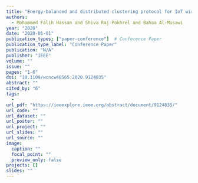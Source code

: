 ```yaml
---
title: "Energy-balanced and distributed clustering protocol for IoT wireless sensors"
authors:
  - Mohammed Falih Hassan and Shiva Raj Pokhrel and Bahaa Al-Musawi
year: "2020"
date: "2020-01-01"
publication_types: ["paper-conference"]  # Conference Paper
publication_type_label: "Conference Paper"
publication: "N/A"
publisher: "IEEE"
volume: ""
issue: ""
pages: "1-6"
doi: "10.1109/wcncw48565.2020.9124835"
abstract: ""
cited_by: "6"
tags:
  - 
url_pdf: "https://ieeexplore.ieee.org/abstract/document/9124835/"
url_code: ""
url_dataset: ""
url_poster: ""
url_project: ""
url_slides: ""
url_source: ""
image:
  caption: ""
  focal_point: ""
  preview_only: false
projects: []
slides: ""
---
```

